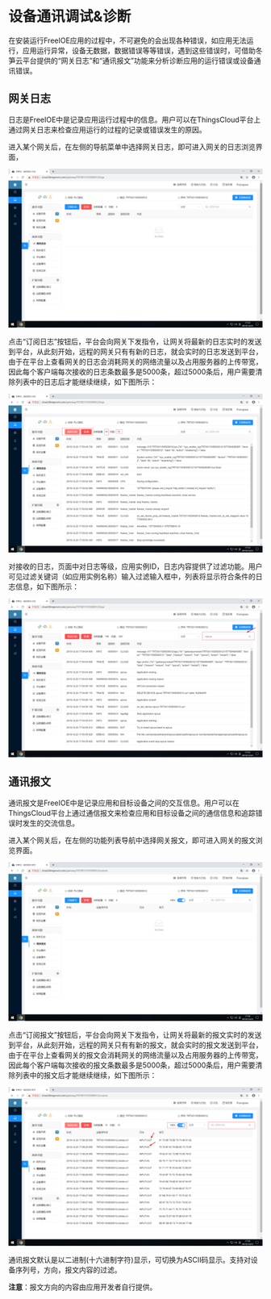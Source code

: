 # 设备通讯调试&诊断

在安装运行FreeIOE应用的过程中，不可避免的会出现各种错误，如应用无法运行，应用运行异常，设备无数据，数据错误等等错误，遇到这些错误时，可借助冬笋云平台提供的“网关日志”和“通讯报文”功能来分析诊断应用的运行错误或设备通讯错误。

## 网关日志

日志是FreeIOE中是记录应用运行过程中的信息。用户可以在ThingsCloud平台上通过网关日志来检查应用运行的过程的记录或错误发生的原因。

进入某个网关后，在左侧的导航菜单中选择网关日志，即可进入网关的日志浏览界面，

![](imgs/2019-12-23-17-53-36.png)

点击“订阅日志”按钮后，平台会向网关下发指令，让网关将最新的日志实时的发送到平台，从此刻开始，远程的网关只有有新的日志，就会实时的日志发送到平台，由于在平台上查看网关的日志会消耗网关的网络流量以及占用服务器的上传带宽，因此每个客户端每次接收的日志条数最多是5000条，超过5000条后，用户需要清除列表中的日志后才能继续继续，如下图所示：

![](imgs/2019-12-23-17-54-14.png)

对接收的日志，页面中对日志等级，应用实例ID，日志内容提供了过滤功能。用户可见过滤关键词（如应用实例名称）输入过滤输入框中，列表将显示符合条件的日志信息，如下图所示：

![](imgs/2019-12-23-17-55-25.png)


## 通讯报文

通讯报文是FreeIOE中是记录应用和目标设备之间的交互信息。用户可以在ThingsCloud平台上通过通信报文来检查应用和目标设备之间的通信信息和追踪错误时发生的交流信息。

进入某个网关后，在左侧的功能列表导航中选择网关报文，即可进入网关的报文浏览界面。

![](imgs/2019-12-23-17-56-17.png)

点击“订阅报文”按钮后，平台会向网关下发指令，让网关将最新的报文实时的发送到平台，从此刻开始，远程的网关只有有新的报文，就会实时的报文发送到平台，由于在平台上查看网关的报文会消耗网关的网络流量以及占用服务器的上传带宽，因此每个客户端每次接收的报文条数最多是5000条，超过5000条后，用户需要清除列表中的报文后才能继续继续，如下图所示：

![](imgs/2019-12-23-17-56-47.png)

通讯报文默认是以二进制(十六进制字符)显示，可切换为ASCII码显示。支持对设备序列号，方向，报文内容的过滤。

**注意**：报文方向的内容由应用开发者自行提供。

